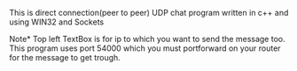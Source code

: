 This is direct connection(peer to peer) UDP chat program written in c++ and using WIN32 and Sockets

Note*
Top left TextBox is for ip to which you want to send the message too.
This program uses port 54000 which you must portforward on your router for the message to get trough.
